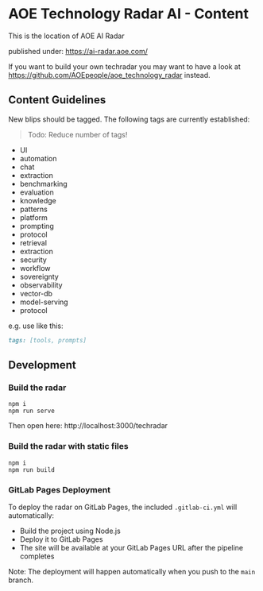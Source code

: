 # AOE Technology Radar AI - Content


This is the location of AOE AI Radar 

published under: https://ai-radar.aoe.com/

If you want to build your own techradar you may want to have a look at https://github.com/AOEpeople/aoe_technology_radar instead.

## Content Guidelines

New blips should be tagged. The following tags are currently established:

>Todo: Reduce number of tags!
    
* UI
* automation
* chat
* extraction
* benchmarking
* evaluation
* knowledge
* patterns
* platform
* prompting
* protocol
* retrieval
* extraction
* security
* workflow
* sovereignty
* observability
* vector-db
* model-serving
* protocol

e.g. use like this:

```md
tags: [tools, prompts]
```

## Development

### Build the radar
```
npm i
npm run serve
```

Then open here: http://localhost:3000/techradar

### Build the radar with static files
```
npm i
npm run build
```

### GitLab Pages Deployment

To deploy the radar on GitLab Pages, the included `.gitlab-ci.yml` will automatically:
   - Build the project using Node.js
   - Deploy it to GitLab Pages
   - The site will be available at your GitLab Pages URL after the pipeline completes

Note: The deployment will happen automatically when you push to the `main` branch.
